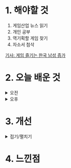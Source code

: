 
# 1. 해야할 것

1. 게임산업 뉴스 읽기 
2. 개인 공부  
3. 역기획할 게임 찾기
4. 자소서 첨삭

[기사: 게임 즐기는 한국 남성 증가](https://www.gamemeca.com/view.php?gid=1749325)

# 2. 오늘 배운 것

<details>
<summary>오전</summary>

## 오늘의 뉴스
![image](https://github.com/JM94Ent/TIL-WIL/assets/143363550/921e3557-5147-46f8-816d-97618bfbf1b8)
```
게임 즐기는 한국 남성 증가
모바일 게임의 접근성 덕분에 게임을 간단하게 즐길 수 있어서 10년동안 남성 게이머가 많이 늘었다
하지만 '국민 게임'이라고 할 만큼의 남녀노소 즐길 수 있는 게임이 없어서 여성 게이머는 소폭 감소했다.

모바일로 즐길 수 있는 게임들이 정말 많이 나와서 나도 붕괴나 원신같은 게임을 즐기고 있다.
무엇보다 핸드폰으로도 간단하게 즐길 수 있을 뿐만이 아니라 PC버전으로도 정말 좋은 퀄리티로 게임을 할 수 있기때문에
PC와 모바일 둘 다 접근할 수 있는 게임이 흥하는 요소인 것 같다.
```
</details>


<details>
<summary>오후</summary>


</details>




# 3. 개선


<details>
<summary>접기/펼치기</summary>


</details>



# 4. 느낀점


